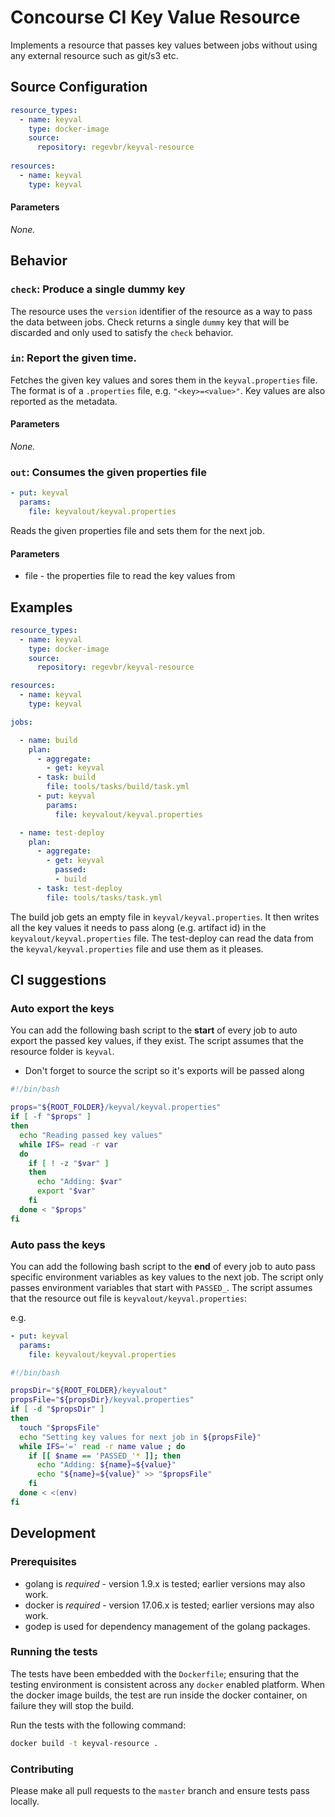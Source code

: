 # Concourse CI Key Value Resource

Implements a resource that passes key values between jobs without using any external resource such as git/s3 etc.

## Source Configuration

``` YAML
resource_types:
  - name: keyval
    type: docker-image
    source:
      repository: regevbr/keyval-resource
      
resources:
  - name: keyval
    type: keyval
```

#### Parameters

*None.*

## Behavior

### `check`: Produce a single dummy key

The resource uses the `version` identifier of the resource as a way to pass the data between jobs.
Check returns a single `dummy` key that will be discarded and only used to satisfy the `check` behavior.

### `in`: Report the given time.

Fetches the given key values and sores them in the `keyval.properties` file.
The format is of a `.properties` file, e.g. `"<key>=<value>"`.
Key values are also reported as the metadata.

#### Parameters

*None.*

### `out`: Consumes the given properties file

``` YAML
- put: keyval
  params:
    file: keyvalout/keyval.properties
```

Reads the given properties file and sets them for the next job.

#### Parameters
- file - the properties file to read the key values from


## Examples

```YAML
resource_types:
  - name: keyval
    type: docker-image
    source:
      repository: regevbr/keyval-resource

resources:
  - name: keyval
    type: keyval

jobs:

  - name: build
    plan:
      - aggregate:
        - get: keyval
      - task: build
        file: tools/tasks/build/task.yml
      - put: keyval
        params:
          file: keyvalout/keyval.properties

  - name: test-deploy
    plan:
      - aggregate:
        - get: keyval
          passed:
          - build
      - task: test-deploy
        file: tools/tasks/task.yml
```

The build job gets an empty file in `keyval/keyval.properties`. It then writes all the key values it needs to pass along (e.g. artifact id) in the `keyvalout/keyval.properties` file. 
The test-deploy can read the data from the `keyval/keyval.properties` file and use them as it pleases. 

## CI suggestions

### Auto export the keys

You can add the following bash script to the **start** of every job to auto export the passed key values, if they exist. 
The script assumes that the resource folder is `keyval`. 

* Don't forget to source the script so it's exports will be passed along

```bash
#!/bin/bash

props="${ROOT_FOLDER}/keyval/keyval.properties"
if [ -f "$props" ]
then
  echo "Reading passed key values"
  while IFS= read -r var
  do
    if [ ! -z "$var" ]
    then
      echo "Adding: $var"
      export "$var"
    fi
  done < "$props"
fi

```

### Auto pass the keys

You can add the following bash script to the **end** of every job to auto pass specific environment variables as key values to the next job. 
The script only passes environment variables that start with `PASSED_`. 
The script assumes that the resource out file is `keyvalout/keyval.properties`:

e.g. 
```YAML
- put: keyval
  params:
    file: keyvalout/keyval.properties
``` 

```bash
#!/bin/bash

propsDir="${ROOT_FOLDER}/keyvalout"
propsFile="${propsDir}/keyval.properties"
if [ -d "$propsDir" ]
then
  touch "$propsFile"
  echo "Setting key values for next job in ${propsFile}"
  while IFS='=' read -r name value ; do
    if [[ $name == 'PASSED_'* ]]; then
      echo "Adding: ${name}=${value}"
      echo "${name}=${value}" >> "$propsFile"
    fi
  done < <(env)
fi

```

## Development

### Prerequisites

* golang is *required* - version 1.9.x is tested; earlier versions may also
  work.
* docker is *required* - version 17.06.x is tested; earlier versions may also
  work.
* godep is used for dependency management of the golang packages.

### Running the tests

The tests have been embedded with the `Dockerfile`; ensuring that the testing
environment is consistent across any `docker` enabled platform. When the docker
image builds, the test are run inside the docker container, on failure they
will stop the build.

Run the tests with the following command:

```sh
docker build -t keyval-resource .
```

### Contributing

Please make all pull requests to the `master` branch and ensure tests pass
locally.
